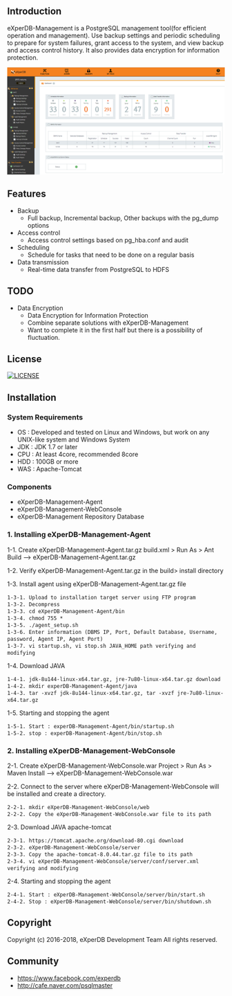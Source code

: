 ## Introduction
eXperDB-Management is a PostgreSQL management tool(for efficient operation and management). Use backup settings and periodic scheduling to prepare for system failures, grant access to the system, and view backup and access control history. It also provides data encryption for information protection.

![Dashboard](./Images/1-Dashboard.PNG)


## Features
* Backup
  - Full backup, Incremental backup, Other backups with the pg_dump options
* Access control
  - Access control settings based on pg_hba.conf and audit 
* Scheduling
  - Schedule for tasks that need to be done on a regular basis
* Data transmission
  - Real-time data transfer from PostgreSQL to HDFS

  
## TODO
* Data Encryption
  - Data Encryption for Information Protection
  - Combine separate solutions with eXperDB-Management  
  - Want to complete it in the first half but there is a possibility of fluctuation.
  

## License
[![LICENSE](https://img.shields.io/badge/LICENSE-GPLv3-ff69b4.svg)](https://github.com/experdb/eXperDB-Management/blob/master/LICENSE)


## Installation
### System Requirements
* OS : Developed and tested on Linux and Windows, but work on any UNIX-like system and Windows System
* JDK : JDK 1.7 or later
* CPU : At least 4core, recommended 8core
* HDD : 100GB or more
* WAS : Apache-Tomcat

### Components
* eXperDB-Management-Agent
* eXperDB-Management-WebConsole
* eXperDB-Management Repository Database

### 1. Installing eXperDB-Management-Agent

1-1. Create eXperDB-Management-Agent.tar.gz
build.xml > Run As > Ant Build --> eXperDB-Management-Agent.tar.gz

1-2. Verify eXperDB-Management-Agent.tar.gz in the build> install directory

1-3. Install agent using eXperDB-Management-Agent.tar.gz file    
```
1-3-1. Upload to installation target server using FTP program  
1-3-2. Decompress    
1-3-3. cd eXperDB-Management-Agent/bin    
1-3-4. chmod 755 *    
1-3-5. ./agent_setup.sh    
1-3-6. Enter information (DBMS IP, Port, Default Database, Username, password, Agent IP, Agent Port)    
1-3-7. vi startup.sh, vi stop.sh JAVA_HOME path verifying and modifying    
```

1-4. Download JAVA  
```
1-4-1. jdk-8u144-linux-x64.tar.gz, jre-7u80-linux-x64.tar.gz download  
1-4-2. mkdir experDB-Management-Agent/java
1-4-3. tar -xvzf jdk-8u144-linux-x64.tar.gz, tar -xvzf jre-7u80-linux-x64.tar.gz 
```

1-5. Starting and stopping the agent
```    
1-5-1. Start : experDB-Management-Agent/bin/startup.sh   
1-5-2. stop : experDB-Management-Agent/bin/stop.sh
``` 



### 2. Installing eXperDB-Management-WebConsole
2-1. Create eXperDB-Management-WebConsole.war
Project > Run As > Maven Install --> eXperDB-Management-WebConsole.war

2-2. Connect to the server where eXperDB-Management-WebConsole will be installed and create a directory.
```  
2-2-1. mkdir eXperDB-Management-WebConsole/web  
2-2-2. Copy the eXperDB-Management-WebConsole.war file to its path
```

2-3. Download JAVA apache-tomcat  
```
2-3-1. https://tomcat.apache.org/download-80.cgi download  
2-3-2. eXperDB-Management-WebConsole/server  
2-3-3. Copy the apache-tomcat-8.0.44.tar.gz file to its path  
2-3-4. vi eXperDB-Management-WebConsole/server/conf/server.xml verifying and modifying 
```

2-4. Starting and stopping the agent    
```
2-4-1. Start : eXperDB-Management-WebConsole/server/bin/start.sh   
2-4-2. Stop : eXperDB-Management-WebConsole/server/bin/shutdown.sh  
```



## Copyright
Copyright (c) 2016-2018, eXperDB Development Team
All rights reserved.


## Community
* https://www.facebook.com/experdb
* http://cafe.naver.com/psqlmaster
